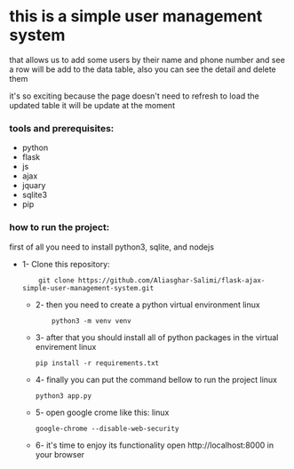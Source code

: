 # this is a simple user management system
that allows us to add some users by their name and phone number and see a row will be add to the data table, also you can see the detail and delete them

it's so exciting because the page doesn't need to refresh to load the updated table it will be update at the moment

### tools and prerequisites:
- python
- flask
- js
- ajax
- jquary
- sqlite3
- pip

### how to run the project:
first of all you need to install python3, sqlite, and nodejs


- 1- Clone this repository:
  
          git clone https://github.com/Aliasghar-Salimi/flask-ajax-simple-user-management-system.git

  - 2- then you need to create a python virtual environment
  linux

            python3 -m venv venv

  - 3- after that you should install all of python packages in the virtual envirement
  linux

        pip install -r requirements.txt

  - 4- finally you can put the command bellow to run the project
linux

        python3 app.py

  - 5- open google crome like this: 
linux

        google-chrome --disable-web-security
 
  - 6- it's time to enjoy its functionality
open http://localhost:8000 in your browser



  
  
